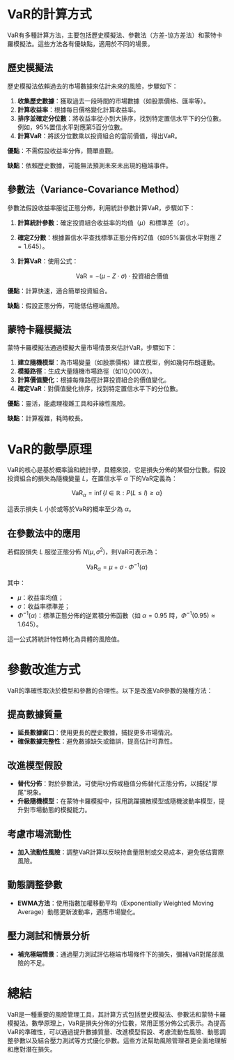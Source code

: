 # VaR的計算方式

VaR有多種計算方法，主要包括歷史模擬法、參數法（方差-協方差法）和蒙特卡羅模擬法。這些方法各有優缺點，適用於不同的場景。

## 歷史模擬法

歷史模擬法依賴過去的市場數據來估計未來的風險，步驟如下：

1. **收集歷史數據**：獲取過去一段時間的市場數據（如股票價格、匯率等）。
2. **計算收益率**：根據每日價格變化計算收益率。
3. **排序並確定分位數**：將收益率從小到大排序，找到特定置信水平下的分位數。例如，95%置信水平對應第5百分位數。
4. **計算VaR**：將該分位數乘以投資組合的當前價值，得出VaR。

**優點**：不需假設收益率分佈，簡單直觀。

**缺點**：依賴歷史數據，可能無法預測未來未出現的極端事件。

## 參數法（Variance-Covariance Method）

參數法假設收益率服從正態分佈，利用統計參數計算VaR，步驟如下：

1. **計算統計參數**：確定投資組合收益率的均值（$\mu$）和標準差（$\sigma$）。
2. **確定Z分數**：根據置信水平查找標準正態分佈的Z值（如95%置信水平對應 $Z = 1.645$）。
3. **計算VaR**：使用公式：

   $$
   \text{VaR} = -(\mu - Z \cdot \sigma) \cdot \text{投資組合價值}
   $$

**優點**：計算快速，適合簡單投資組合。

**缺點**：假設正態分佈，可能低估極端風險。

## 蒙特卡羅模擬法

蒙特卡羅模擬法通過模擬大量市場情景來估計VaR，步驟如下：

1. **建立隨機模型**：為市場變量（如股票價格）建立模型，例如幾何布朗運動。
2. **模擬路徑**：生成大量隨機市場路徑（如10,000次）。
3. **計算價值變化**：根據每條路徑計算投資組合的價值變化。
4. **確定VaR**：對價值變化排序，找到特定置信水平下的分位數。

**優點**：靈活，能處理複雜工具和非線性風險。

**缺點**：計算複雜，耗時較長。

# VaR的數學原理

VaR的核心是基於概率論和統計學，具體來說，它是損失分佈的某個分位數。假設投資組合的損失為隨機變量 $L$，在置信水平 $\alpha$ 下的VaR定義為：

$$
\text{VaR}_\alpha = \inf \{ l \in \mathbb{R} : P(L \leq l) \geq \alpha \}
$$

這表示損失 $L$ 小於或等於VaR的概率至少為 $\alpha$。

## 在參數法中的應用

若假設損失 $L$ 服從正態分佈 $N(\mu, \sigma^2)$，則VaR可表示為：

$$
\text{VaR}_\alpha = \mu + \sigma \cdot \Phi^{-1}(\alpha)
$$

其中：
- $\mu$：收益率均值；
- $\sigma$：收益率標準差；
- $\Phi^{-1}(\alpha)$：標準正態分佈的逆累積分佈函數（如 $\alpha = 0.95$ 時，$\Phi^{-1}(0.95) \approx 1.645$）。

這一公式將統計特性轉化為具體的風險值。

# 參數改進方式

VaR的準確性取決於模型和參數的合理性。以下是改進VaR參數的幾種方法：

## 提高數據質量

- **延長數據窗口**：使用更長的歷史數據，捕捉更多市場情況。
- **確保數據完整性**：避免數據缺失或錯誤，提高估計可靠性。

## 改進模型假設

- **替代分佈**：對於參數法，可使用t分佈或極值分佈替代正態分佈，以捕捉"厚尾"現象。
- **升級隨機模型**：在蒙特卡羅模擬中，採用跳躍擴散模型或隨機波動率模型，提升對市場動態的模擬能力。

## 考慮市場流動性

- **加入流動性風險**：調整VaR計算以反映持倉量限制或交易成本，避免低估實際風險。

## 動態調整參數

- **EWMA方法**：使用指數加權移動平均（Exponentially Weighted Moving Average）動態更新波動率，適應市場變化。

## 壓力測試和情景分析

- **補充極端情景**：通過壓力測試評估極端市場條件下的損失，彌補VaR對尾部風險的不足。

# 總結

VaR是一種重要的風險管理工具，其計算方式包括歷史模擬法、參數法和蒙特卡羅模擬法。數學原理上，VaR是損失分佈的分位數，常用正態分佈公式表示。為提高VaR的準確性，可以通過提升數據質量、改進模型假設、考慮流動性風險、動態調整參數以及結合壓力測試等方式優化參數。這些方法幫助風險管理者更全面地理解和應對潛在損失。
